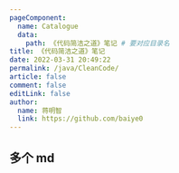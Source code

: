 ```yaml
---
pageComponent:
  name: Catalogue
  data:
    path: 《代码简洁之道》笔记 # 要对应目录名
title: 《代码简洁之道》笔记
date: 2022-03-31 20:49:22
permalink: /java/CleanCode/
article: false
comment: false
editLink: false
author:
  name: 蒋明智
  link: https://github.com/baiye0
---
```


## 多个 md
